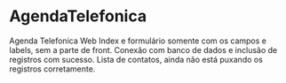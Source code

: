 # AgendaTelefonica
Agenda Telefonica Web
Index e formulário somente com os campos e labels, sem a parte de front.
Conexão com banco de dados e inclusão de registros com sucesso.
Lista de contatos, ainda não está puxando os registros corretamente.

